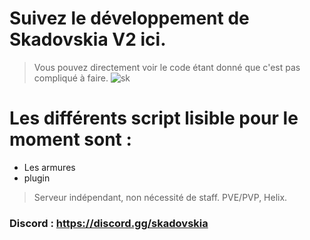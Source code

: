 # Suivez le développement de Skadovskia V2 ici.
> Vous pouvez directement voir le code étant donné que c'est pas compliqué à faire.
![sk](https://cdn.discordapp.com/attachments/926167156939448360/1038222900848758884/skadovskia.png)
# Les différents  script lisible pour le moment sont : 
- Les armures
- plugin

> Serveur indépendant, non nécessité de staff. PVE/PVP, Helix.
### Discord : https://discord.gg/skadovskia
